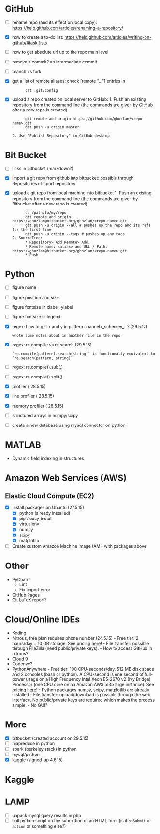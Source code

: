 # GitHub
- [ ] rename repo (and its effect on local copy): https://help.github.com/articles/renaming-a-repository/
- [x] how to create a to-do list: https://help.github.com/articles/writing-on-github/#task-lists
- [ ] how to get absolute url up to the repo main level
- [ ] remove a commit? an intermediate commit
- [ ] branch vs fork
- [x] get a list of remote aliases: check [remote "..."] entries in
      
           
            cat .git/config
           
- [x] upload a repo created on local server to GitHub:
      1. Push an existing repository from the command line (the commands are given by GitHub after a new repo is created)

            git remote add origin https://github.com/ghozlan/<repo-name>.git
            git push -u origin master
                  
      2. Use "Publish Repository" in GitHub desktop
      
# Bit Bucket
- [ ] links in bitbucket (markdown?)
- [x] import a git repo from github into bitbucket: possible through Repositories> Import repository
- [x] upload a git repo from local machine into bitbucket
      1.  Push an existing repository from the command line (the commands are given by Bitbucket after a new repo is created)
            
            cd /path/to/my/repo
            git remote add origin https://ghozlan@bitbucket.org/ghozlan/<repo-name>.git
            git push -u origin --all # pushes up the repo and its refs for the first time
            git push -u origin --tags # pushes up any tags
      2. SourceTree: 
            * Repository> Add Remote> Add. 
            * Remote name: <alias> and URL / Path: https://ghozlan@bitbucket.org/ghozlan/<repo-name>.git
            * Push

# Python
- [ ] figure name
- [ ] figure position and size
- [ ] figure fontsize in xlabel, ylabel
- [ ] figure fontsize in legend
- [x] regex: how to get x and y in pattern channelx_schemey_...? (29.5.12)

      wrote some notes about in another file in the repo
- [x] regex: re.complile vs re.search (29.5.15) 

      `re.compile(pattern).search(string)` is functionally equivalent to `re.search(pattern, string)`
- [ ] regex: re.compile().sub(,)
- [ ] regex: re.compile().split()
- [x] profiler ( 28.5.15)
- [x] line profiler ( 28.5.15)
- [x] memory profiler ( 28.5.15)
- [ ] structured arrays in numpy/scipy
- [ ] create a new database using mysql connector on python

# MATLAB
  - Dynamic field indexing in structures

# Amazon Web Services (AWS)
## Elastic Cloud Compute (EC2)
- [x] Install packages on Ubuntu (27.5.15)
   - [x] python (already installed)
   - [x] pip / easy_install
   - [x] virtualenv
   - [x] numpy
   - [x] scipy
   - [x] matplotlib 
- [ ] Create custom Amazon Machine Image (AMI) with packages above

# Other
  - PyCharm 
    - Lint
    - Fix import error
  - GitHub Pages
  - Git LaTeX report?

# Cloud/Online IDEs
- Koding
- Nitrous, free plan requires phone number (24.5.15)
      - Free tier: 2 hours/day + 10 GB storage. See pricing [here](https://pro.nitrous.io/pricing/#free)!
      - File transfer: possible through FileZilla (need public/private keys).
      - How to access GitHub in nitrous?
- Cloud 9 
- Codenvy?
- PythonAnywhere
      - Free tier: 100 CPU-seconds/day, 512 MB disk space and 2 consoles (bash or python). A CPU-second is one second of full-power usage on a High Frequency Intel Xeon E5-2670 v2 (Ivy Bridge) Processor (one CPU core on an Amazon AWS m3.xlarge instance). See pricing [here](https://www.pythonanywhere.com/pricing/)!
      - Python packages numpy, scipy, matplotlib are already installed
      - File transfer: upload/download is possible through the web interface. No public/private keys are required which makes the process simple.
      - No GUI?
   
# More
- [x] bitbucket (created account on 29.5.15)
- [ ] mapreduce in python
- [ ] spark (berkeley stack) in python
- [ ] mysql/python
- [x] kaggle (signed-up 4.6.15)

# Kaggle

# LAMP
- [ ] unpack mysql query results in php
- [ ] call python script on the submittion of an HTML form (is it `onSubmit` or `action` or something else?)
